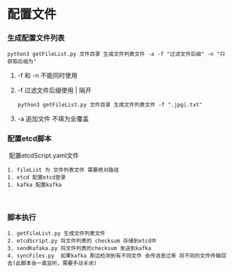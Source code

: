 # 配置文件

### 生成配置文件列表

```
python3 getFileList.py 文件目录 生成文件列表文件 -a -f "过滤文件后缀" -n "只获取后缀为"
```

1. -f 和 -n 不能同时使用

2. -f 过滤文件后缀使用 | 隔开 

    ```
    python3 getFileList.py 文件目录 生成文件列表文件 -f ".jpg|.txt"
    ```

3. -a 追加文件 不填为全覆盖



### 配置etcd脚本

​	配置etcdScript.yaml文件

	1. fileList 为 文件列表文件 需要绝对路径
	1. etcd 配置etcd登录
	1. kafka 配置kafka 

​	

### 脚本执行

 	1. getFileList.py 生成文件列表文件
 	2. etcdScript.py 将文件列表的 checksum 存储到etcd中
 	3. sendKafaka.py 将文件列表的checksum 发送到kafka
 	4. syncFiles.py  如果kafka 那边检测到有不同文件 会传消息过来 将不同的文件传输回去(此脚本会一直监听，需要手动关闭)

​	